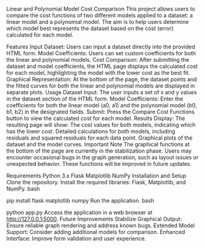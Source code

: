 Linear and Polynomial Model Cost Comparison
This project allows users to compare the cost functions of two different models applied to a dataset: a linear model and a polynomial model. The aim is to help users determine which model best represents the dataset based on the cost (error) calculated for each model.

Features
Input Dataset: Users can input a dataset directly into the provided HTML form.
Model Coefficients: Users can set custom coefficients for both the linear and polynomial models.
Cost Comparison: After submitting the dataset and model coefficients, the HTML page displays the calculated cost for each model, highlighting the model with the lower cost as the best fit.
Graphical Representation: At the bottom of the page, the dataset points and the fitted curves for both the linear and polynomial models are displayed in separate plots.
Usage
Dataset Input: The user inputs a set of x and y values in the dataset section of the HTML form.
Model Coefficients: Enter the coefficients for both the linear model (a0, a1) and the polynomial model (b0, b1, b2) in the designated fields.
Submit: Press the Compare Cost Functions button to view the calculated cost for each model.
Results Display: The resulting page will show:
The cost values for both models, indicating which has the lower cost.
Detailed calculations for both models, including residuals and squared residuals for each data point.
Graphical plots of the dataset and the model curves.
Important Note
The graphical functions at the bottom of the page are currently in the stabilization phase. Users may encounter occasional bugs in the graph generation, such as layout issues or unexpected behavior. These functions will be improved in future updates.

Requirements
Python 3.x
Flask
Matplotlib
NumPy
Installation and Setup
Clone the repository.
Install the required libraries: Flask, Matplotlib, and NumPy.
bash

pip install flask matplotlib numpy
Run the application.
bash

python app.py
Access the application in a web browser at http://127.0.0.1:5000.
Future Improvements
Stabilize Graphical Output: Ensure reliable graph rendering and address known bugs.
Extended Model Support: Consider adding additional models for comparison.
Enhanced Interface: Improve form validation and user experience.
